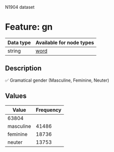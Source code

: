 <p>N1904 dataset</p>

<h1>Feature: gn</h1>

<table>
<thead>
<tr>
  <th>Data type</th>
  <th>Available for node types</th>
</tr>
</thead>
<tbody>
<tr>
  <td>string</td>
  <td><A HREF="featurebynodetype.md#word">word</A></td>
</tr>
</tbody>
</table>

<h2>Description</h2>

<p>✅ Gramatical gender (Masculine, Feminine, Neuter)</p>

<h2>Values</h2>

<table>
<thead>
<tr>
  <th>Value</th>
  <th>Frequency</th>
</tr>
</thead>
<tbody>
<tr>
  <td>63804</td>
</tr>
<tr>
  <td>masculine</td>
  <td>41486</td>
</tr>
<tr>
  <td>feminine</td>
  <td>18736</td>
</tr>
<tr>
  <td>neuter</td>
  <td>13753</td>
</tr>
</tbody>
</table>
